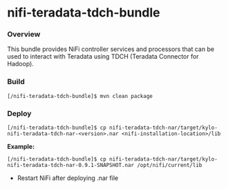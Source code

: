 nifi-teradata-tdch-bundle
=========================

### Overview

This bundle provides NiFi controller services and processors that can be used to interact with Teradata using TDCH (Teradata Connector for Hadoop).


### Build
`[/nifi-teradata-tdch-bundle]$ mvn clean package`


### Deploy
`[/nifi-teradata-tdch-bundle]$ cp nifi-teradata-tdch-nar/target/kylo-nifi-teradata-tdch-nar-<version>.nar <nifi-installation-location>/lib`

**Example:**

`[/nifi-teradata-tdch-bundle]$ cp nifi-teradata-tdch-nar/target/kylo-nifi-teradata-tdch-nar-0.9.1-SNAPSHOT.nar /opt/nifi/current/lib`
 
- Restart NiFi after deploying .nar file